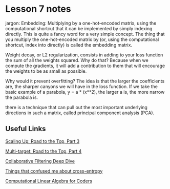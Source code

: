 # Lesson 7 notes

jargon: Embedding: Multiplying by a one-hot-encoded matrix, using the computational shortcut that it can be implemented by simply indexing directly. This is quite a fancy word for a very simple concept. The thing that you multiply the one-hot-encoded matrix by (or, using the computational shortcut, index into directly) is called the embedding matrix.

Weight decay, or L2 regularization, consists in adding to your loss function the sum of all the weights squared. Why do that? Because when we compute the gradients, it will add a contribution to them that will encourage the weights to be as small as possible.

Why would it prevent overfitting? The idea is that the larger the coefficients are, the sharper canyons we will have in the loss function. If we take the basic example of a parabola, y = a * (x**2), the larger a is, the more narrow the parabola is.

there is a technique that can pull out the most important underlying directions in such a matrix, called principal component analysis (PCA).

## Useful Links

[Scaling Up: Road to the Top, Part 3](https://www.kaggle.com/code/jhoward/scaling-up-road-to-the-top-part-3)

[Multi-target: Road to the Top, Part 4](https://www.kaggle.com/code/jhoward/multi-target-road-to-the-top-part-4)

[Collaborative Filtering Deep Dive](https://www.kaggle.com/code/jhoward/collaborative-filtering-deep-dive/notebook)

[Things that confused me about cross-entropy](https://chris-said.io/2020/12/26/two-things-that-confused-me-about-cross-entropy/)

[Computational Linear Algebra for Coders](https://github.com/fastai/numerical-linear-algebra)
